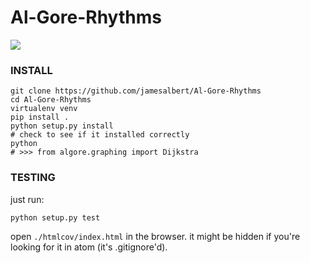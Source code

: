 # Al-Gore-Rhythms

![](https://cdn.meme.am/instances/250x250/72540017.jpg)


### INSTALL

```
git clone https://github.com/jamesalbert/Al-Gore-Rhythms
cd Al-Gore-Rhythms
virtualenv venv
pip install .
python setup.py install
# check to see if it installed correctly
python
# >>> from algore.graphing import Dijkstra
```


### TESTING

just run:

```
python setup.py test
```

open `./htmlcov/index.html` in the browser. it might be hidden if you're
looking for it in atom (it's .gitignore'd).
